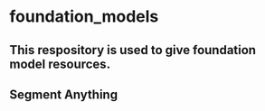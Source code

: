 # foundation_models

## This respository is used to give foundation model resources.

## Segment Anything
